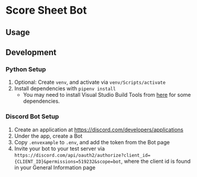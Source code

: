 # Score Sheet Bot

## Usage



## Development

### Python Setup

1. Optional: Create `venv`, and activate via `venv/Scripts/activate`
1. Install dependencies with `pipenv install`
    * You may need to install Visual Studio Build Tools from [here](https://visualstudio.microsoft.com/downloads/) for some dependencies.

### Discord Bot Setup

1. Create an application at https://discord.com/developers/applications
1. Under the app, create a Bot
1. Copy `.envexample` to `.env`, and add the token from the Bot page
1. Invite your bot to your test server via `https://discord.com/api/oauth2/authorize?client_id={CLIENT_ID}&permissions=519232&scope=bot`, where the client id is found in your General Information page